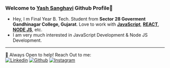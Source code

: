 
### Welcome to [Yash Sanghavi](https:github.com/yash001dev) Github Profile👋

- Hey, I m Final Year B. Tech. Student from **Sector 28 Goverment Gandhinagar College, Gujarat**. Love to work with [**JavaScript**](https://www.javascript.com/), [**REACT**](https://reactjs.org/), [**NODE JS**](https://nodejs.org/en/), etc.
- I am very much interested in JavaScript Development & Node JS Development.

*******
💬 Always Open to help! Reach Out to me: 
<br>
[![Linkedin](https://img.shields.io/badge/linkedin%20-%230077B5.svg?&style=for-the-badge&logo=linkedin&logoColor=white)](https://linkedin.com/in/yash-sanghavi-a15460139)
[![Github](https://img.shields.io/badge/github%20-%23121011.svg?&style=for-the-badge&logo=github&logoColor=white)](https://github.com/yash001dev)
[![Instagram](https://img.shields.io/badge/YashSanghavi%20-%23E4405F.svg?&style=for-the-badge&logo=Instagram&logoColor=white)](https://www.instagram.co/yash_sanghavi_001/)

